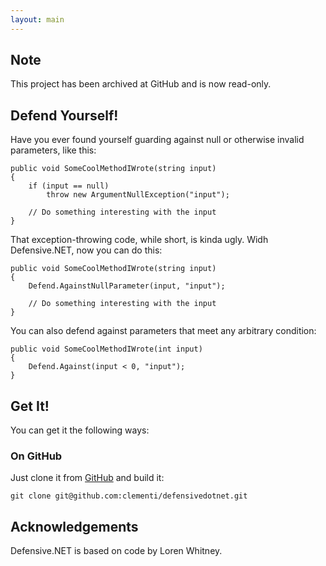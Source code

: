 ```yaml
---
layout: main
---
```


## Note

This project has been archived at GitHub and is now read-only.

## Defend Yourself!

Have you ever found yourself guarding against null or otherwise invalid parameters, like this:

    public void SomeCoolMethodIWrote(string input)
    {
        if (input == null)
            throw new ArgumentNullException("input");

        // Do something interesting with the input
    }

That exception-throwing code, while short, is kinda ugly. Widh Defensive.NET, now you can do this:

    public void SomeCoolMethodIWrote(string input)
    {
        Defend.AgainstNullParameter(input, "input");

        // Do something interesting with the input
    }

You can also defend against parameters that meet any arbitrary condition:

    public void SomeCoolMethodIWrote(int input)
    {
        Defend.Against(input < 0, "input");
    }

## Get It!

You can get it the following ways:

### On GitHub

Just clone it from [GitHub][] and build it:

    git clone git@github.com:clementi/defensivedotnet.git

## Acknowledgements

Defensive.NET is based on code by Loren Whitney.

[github]: http://github.com/clementi/defensivedotnet

